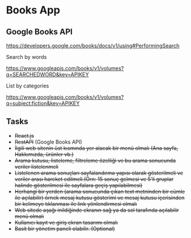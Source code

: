 # Books App



## Google Books API

https://developers.google.com/books/docs/v1/using#PerformingSearch

Search by words

https://www.googleapis.com/books/v1/volumes?q=SEARCHEDWORD&key=APIKEY

List by categories

https://www.googleapis.com/books/v1/volumes?q=subject:fiction&key=APIKEY

## Tasks

- ~~React.js~~
- ~~RestAPI~~  (Google Books API)
- ~~İlgili web sitenin üst kısmında yer alacak bir menü olmalı (Ana sayfa, Hakkımızda, ürünler vb.)~~
- ~~Arama kutusu, listeleme, filtreleme özelliği ve bu arama sonucunda veriler listelenmeli~~
- ~~Listelenen arama sonuçları sayfalandırma yapısı olarak gösterilmeli ve veriler arası hareket edilmeli.(Örn: 15 sonuç gelmesi ve 5'li gruplar halinde gösterilmesi ile sayfalara geçiş yapılabilmesi)~~
- ~~Herhangi bir yerden (arama sonucunda çıkan text metninden bir cümle ile açılabilir) örnek mesaj kutusu gösterimi ve mesaj kutusu içerisinden bir kelimeye tıklanması ile link yönlendirmesi olmalı~~
- ~~Web sitede aşağı inildiğinde ekranın sağ ya da sol tarafında açılabilir menü olmalı~~
- ~~Kullanıcı kayıt ve giriş ekran tasarımı olmalı~~
- ~~Basit bir yönetim paneli olabilir. (Optional)~~

